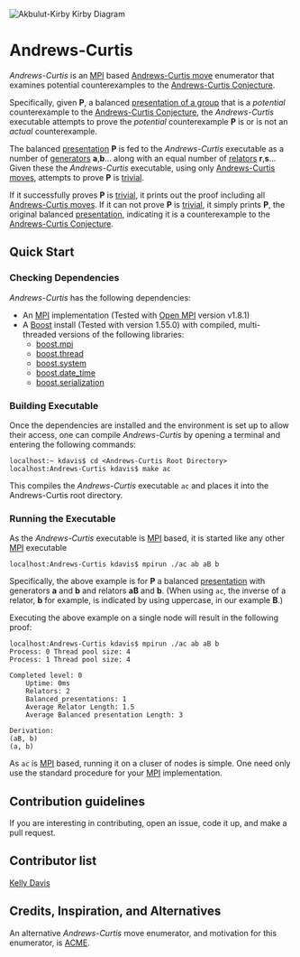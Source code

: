 ![Akbulut-Kirby Kirby Diagram](https://raw.github.com/KellyJDavis/Andrews-Curtis/gh-pages/AkbulutKirby-KirbyDiagram.png)

# Andrews-Curtis

*Andrews-Curtis* is an [MPI](http://en.wikipedia.org/wiki/Message_Passing_Interface) based [Andrews-Curtis move](http://www.jstor.org/stable/2033843) enumerator that examines potential counterexamples to the [Andrews-Curtis Conjecture](http://www.jstor.org/stable/2033843).

Specifically, given __P__, a balanced [presentation of a group](http://en.wikipedia.org/wiki/Presentation_of_a_group) that is a *potential* counterexample to the [Andrews-Curtis Conjecture](http://www.jstor.org/stable/2033843), the *Andrews-Curtis* executable attempts to prove the *potential* counterexample __P__ is or is not an *actual* counterexample.

The balanced [presentation](http://en.wikipedia.org/wiki/Presentation_of_a_group) __P__ is fed to the *Andrews-Curtis* executable as a number of [generators](http://en.wikipedia.org/wiki/Generating_set_of_a_group) __a__,__b__... along with an equal number of [relators](http://en.wikipedia.org/wiki/Presentation_of_a_group) __r__,__s__... Given these the *Andrews-Curtis* executable, using only [Andrews-Curtis moves](http://www.jstor.org/stable/2033843), attempts to prove __P__ is [trivial](http://en.wikipedia.org/wiki/Trivial_group).

If it successfully proves __P__ is [trivial](http://en.wikipedia.org/wiki/Trivial_group), it prints out the proof including all [Andrews-Curtis moves](http://www.jstor.org/stable/2033843). If it can not prove __P__ is [trivial](http://en.wikipedia.org/wiki/Trivial_group), it simply prints __P__, the original balanced [presentation](http://en.wikipedia.org/wiki/Presentation_of_a_group), indicating it is a counterexample to the [Andrews-Curtis Conjecture](http://www.jstor.org/stable/2033843).

## Quick Start

### Checking Dependencies

*Andrews-Curtis* has the following dependencies:

* An [MPI](http://en.wikipedia.org/wiki/Message_Passing_Interface) implementation (Tested with [Open MPI](http://www.open-mpi.org) version v1.8.1)
* A [Boost](http://www.boost.org) install (Tested with version 1.55.0) with compiled, multi-threaded versions of the following libraries:
  * [boost.mpi](http://www.boost.org/doc/libs/1_55_0/doc/html/mpi.html)
  * [boost.thread](http://www.boost.org/doc/libs/1_55_0/doc/html/thread.html)
  * [boost.system](http://www.boost.org/doc/libs/1_55_0/libs/system/doc/index.html)
  * [boost.date_time](http://www.boost.org/doc/libs/1_55_0/doc/html/date_time.html)
  * [boost.serialization](http://www.boost.org/doc/libs/1_55_0/libs/serialization/doc/index.html)

### Building Executable

Once the dependencies are installed and the environment is set up to allow their access, one can compile *Andrews-Curtis* by opening a terminal and entering the following commands:

```
localhost:~ kdavis$ cd <Andrews-Curtis Root Directory>
localhost:Andrews-Curtis kdavis$ make ac
```

This compiles the *Andrews-Curtis* executable `ac` and places it into the Andrews-Curtis root directory.

### Running the Executable

As the *Andrews-Curtis* executable is [MPI](http://en.wikipedia.org/wiki/Message_Passing_Interface) based, it is started like any other [MPI](http://en.wikipedia.org/wiki/Message_Passing_Interface) executable

```
localhost:Andrews-Curtis kdavis$ mpirun ./ac ab aB b
```

Specifically, the above example is for __P__ a balanced [presentation](http://en.wikipedia.org/wiki/Presentation_of_a_group) with generators __a__ and __b__ and relators __aB__ and __b__. (When using `ac`, the inverse of a relator, __b__ for example, is indicated by using uppercase, in our example __B__.)

Executing the above example on a single node will result in the following proof:

```
localhost:Andrews-Curtis kdavis$ mpirun ./ac ab aB b
Process: 0 Thread pool size: 4
Process: 1 Thread pool size: 4

Completed level: 0
	Uptime: 0ms
	Relators: 2
	Balanced_presentations: 1
	Average Relator Length: 1.5
	Average Balanced presentation Length: 3

Derivation:
(aB, b)
(a, b)
```

As `ac` is [MPI](http://en.wikipedia.org/wiki/Message_Passing_Interface) based, running it on a cluser of nodes is simple. One need only use the standard procedure for your [MPI](http://en.wikipedia.org/wiki/Message_Passing_Interface) implementation.

## Contribution guidelines

If you are interesting in contributing, open an issue, code it up, and make a pull request.

## Contributor list

[Kelly Davis](https://github.com/KellyJDavis)

## Credits, Inspiration, and Alternatives

An alternative *Andrews-Curtis* move enumerator, and motivation for this enumerator, is [ACME](http://staff.itee.uq.edu.au/havas/ACME/).

